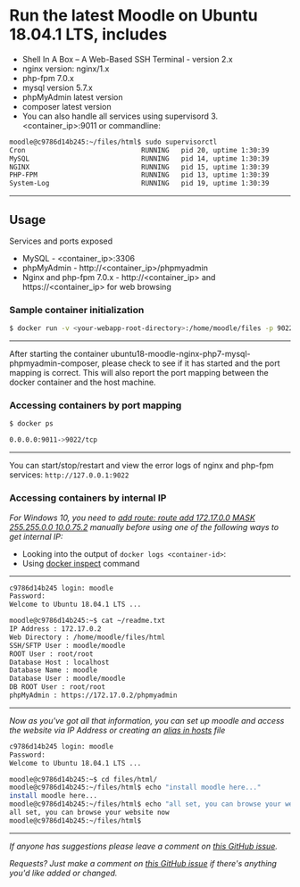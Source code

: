 # Run the latest Moodle on Ubuntu 18.04.1 LTS, includes

- Shell In A Box – A Web-Based SSH Terminal - version 2.x
- nginx version: nginx/1.x
- php-fpm 7.0.x
- mysql version 5.7.x
- phpMyAdmin latest version
- composer latest version
- You can also handle all services using supervisord 3. <container_ip>:9011 or commandline:

```bash
moodle@c9786d14b245:~/files/html$ sudo supervisorctl
Cron                             RUNNING   pid 20, uptime 1:30:39
MySQL                            RUNNING   pid 14, uptime 1:30:39
NGINX                            RUNNING   pid 15, uptime 1:30:39
PHP-FPM                          RUNNING   pid 13, uptime 1:30:39
System-Log                       RUNNING   pid 19, uptime 1:30:39
```

___

## Usage

Services and ports exposed

- MySQL - <container_ip>:3306
- phpMyAdmin - http://<container_ip>/phpmyadmin
- Nginx and php-fpm 7.0.x - http://<container_ip> and https://<container_ip> for web browsing

### Sample container initialization

```bash
$ docker run -v <your-webapp-root-directory>:/home/moodle/files -p 9022:9011 --name docker-name -d thomasvan/ubuntu18-moodle-nginx-php7-mysql-phpmyadmin-supervisord:latest
```

___

After starting the container ubuntu18-moodle-nginx-php7-mysql-phpmyadmin-composer, please check to see if it has started and the port mapping is correct. This will also report the port mapping between the docker container and the host machine.

### Accessing containers by port mapping

```bash
$ docker ps

0.0.0.0:9011->9022/tcp
```

___

You can start/stop/restart and view the error logs of nginx and php-fpm services: `http://127.0.0.1:9022`

### Accessing containers by internal IP

_For Windows 10, you need to [add route: route add 172.17.0.0 MASK 255.255.0.0 10.0.75.2](https://forums.docker.com/t/connecting-to-containers-ip-address/18817/13) manually before using one of the following ways to get internal IP:_

- Looking into the output of `docker logs <container-id>`:
- Using [docker inspect](https://docs.docker.com/engine/reference/commandline/inspect/parent-command) command

___

```bash
c9786d14b245 login: moodle
Password:
Welcome to Ubuntu 18.04.1 LTS ...

moodle@c9786d14b245:~$ cat ~/readme.txt
IP Address : 172.17.0.2
Web Directory : /home/moodle/files/html
SSH/SFTP User : moodle/moodle
ROOT User : root/root
Database Host : localhost
Database Name : moodle
Database User : moodle/moodle
DB ROOT User : root/root 
phpMyAdmin : https://172.17.0.2/phpmyadmin
```

___

_Now as you've got all that information, you can set up moodle and access the website via IP Address or creating an [alias in hosts](https://support.rackspace.com/how-to/modify-your-hosts-file/) file_

```bash
c9786d14b245 login: moodle
Password:
Welcome to Ubuntu 18.04.1 LTS ...

moodle@c9786d14b245:~$ cd files/html/
moodle@c9786d14b245:~/files/html$ echo "install moodle here..."
install moodle here...
moodle@c9786d14b245:~/files/html$ echo "all set, you can browse your website now"
all set, you can browse your website now
moodle@c9786d14b245:~/files/html$ 
   ```

___

_If anyone has suggestions please leave a comment on [this GitHub issue](https://github.com/thomasvan/ubuntu18-moodle-nginx-php7/issues/2)._

_Requests? Just make a comment on [this GitHub issue](https://github.com/thomasvan/ubuntu18-moodle-nginx-php7/issues/1) if there's anything you'd like added or changed._